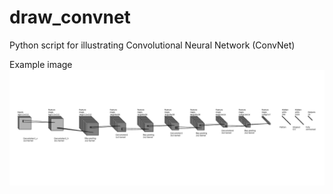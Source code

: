 # draw_convnet

Python script for illustrating Convolutional Neural Network (ConvNet)

Example image
![](https://raw.githubusercontent.com/HugoFeng/draw_convnet/master/convnet_fig.png)
